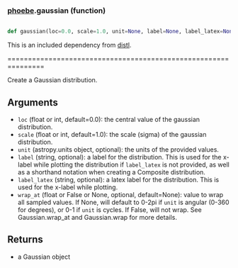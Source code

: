 ### [phoebe](phoebe.md).gaussian (function)


```py

def gaussian(loc=0.0, scale=1.0, unit=None, label=None, label_latex=None, wrap_at=None)

```



This is an included dependency from [distl](https://distl.readthedocs.io).

===============================================================


Create a Gaussian distribution.

Arguments
--------------
* `loc` (float or int, default=0.0): the central value of the gaussian distribution.
* `scale` (float or int, default=1.0): the scale (sigma) of the gaussian distribution.
* `unit` (astropy.units object, optional): the units of the provided values.
* `label` (string, optional): a label for the distribution.  This is used
for the x-label while plotting the distribution if `label_latex` is not provided,
as well as a shorthand notation when creating a Composite distribution.
* `label_latex` (string, optional): a latex label for the distribution.  This is used
for the x-label while plotting.
* `wrap_at` (float or False or None, optional, default=None): value to wrap all
sampled values.  If None, will default to 0-2pi if `unit` is angular
(0-360 for degrees), or 0-1 if `unit` is cycles.  If False, will not wrap.
See Gaussian.wrap_at and Gaussian.wrap for more details.

Returns
--------
* a Gaussian object

